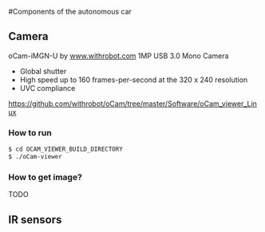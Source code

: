 #Components of the autonomous car

## Camera
oCam-iMGN-U by www.withrobot.com
1MP USB 3.0 Mono Camera

- Global shutter
- High speed up to 160 frames-per-second at the 320 x 240 resolution
- UVC compliance

https://github.com/withrobot/oCam/tree/master/Software/oCam_viewer_Linux

### How to run

```bash
$ cd OCAM_VIEWER_BUILD_DIRECTORY
$ ./oCam-viewer
```
### How to get image?
TODO

## IR sensors